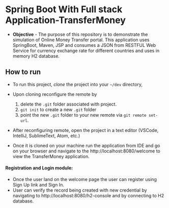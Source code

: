 # Spring Boot With Full stack Application-TransferMoney
* **Objective** - The purpose of this repository is to demonstrate the simulation of Online Money Transfer portal.
This application uses SpringBoot, Maven, JSP and consumes a JSON from RESTFUL Web Service for currency exchange rate for different countries and uses in memory H2 database.
## How to run
* To run this project, _clone_ the project into your `~/dev` directory,  
* Upon cloning reconfigure the remote by
    1. delete the `.git` folder associated with project.
    2. `git init` to create a new `.git` folder
    3. point the new `.git` folder to your new remote via `git remote set-url`.
* After reconfiguring remote, open the project in a text editor (VSCode, IntelliJ, SublimeText, Atom, etc.)

* Once it is cloned on your machine run the application from IDE and go on your browser and navigate to the  http://localhost:8080/welcome
to view the TransferMoney application.

#### Registration and Login module:
* Once the user land on the welcome page the user can register using Sign Up link and Sign In.
* User can verify the record being created with new credential by navigating to http://localhost:8080/h2-console and by connecting to H2 database.


